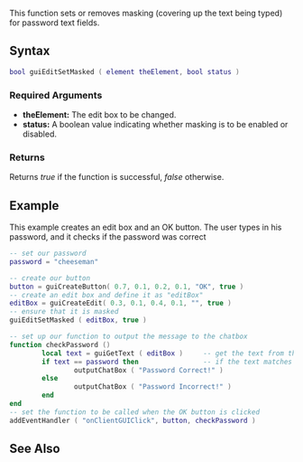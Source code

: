 This function sets or removes masking (covering up the text being typed) for password text fields.

Syntax
------

``` lua
bool guiEditSetMasked ( element theElement, bool status )
```

### Required Arguments

-   **theElement:** The edit box to be changed.
-   **status:** A boolean value indicating whether masking is to be enabled or disabled.

### Returns

Returns *true* if the function is successful, *false* otherwise.

Example
-------

This example creates an edit box and an OK button. The user types in his password, and it checks if the password was correct

``` lua
-- set our password
password = "cheeseman"

-- create our button
button = guiCreateButton( 0.7, 0.1, 0.2, 0.1, "OK", true )
-- create an edit box and define it as "editBox"
editBox = guiCreateEdit( 0.3, 0.1, 0.4, 0.1, "", true )
-- ensure that it is masked
guiEditSetMasked ( editBox, true )

-- set up our function to output the message to the chatbox
function checkPassword ()
        local text = guiGetText ( editBox )     -- get the text from the edit box
        if text == password then                -- if the text matches the password
                outputChatBox ( "Password Correct!" )
        else
                outputChatBox ( "Password Incorrect!" )
        end
end
-- set the function to be called when the OK button is clicked
addEventHandler ( "onClientGUIClick", button, checkPassword )
```

See Also
--------
